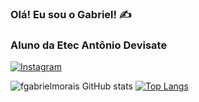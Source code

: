 ### Olá! Eu sou o Gabriel! ✍️

### Aluno da Etec Antônio Devisate

[![Instagram](https://img.shields.io/badge/Instagram-E4405F?style=for-the-badge&logo=instagram&logoColor=white)](https://www.instagram.com/fgabrielmorais/)

![fgabrielmorais GitHub stats](https://github-readme-stats.vercel.app/api?username=fgabrielmorais&show_icons=true&theme=radical)
[![Top Langs](https://github-readme-stats.vercel.app/api/top-langs/?username=fgabrielmorais&size_weight=0.5&count_weight=0.5)](https://github.com/anuraghazra/github-readme-stats)
